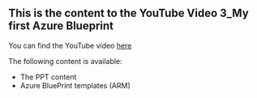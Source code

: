 ## This is the content to the YouTube Video 3_My first Azure Blueprint
You can find the YouTube video [here]()

The following content is available:
* The PPT content
* Azure BluePrint templates (ARM)
